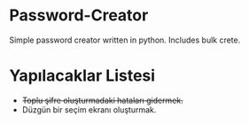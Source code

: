 # Password-Creator
Simple password creator written in python. Includes bulk crete.


# Yapılacaklar Listesi
- ~~Toplu şifre oluşturmadaki hataları gidermek.~~
- Düzgün bir seçim ekranı oluşturmak.
